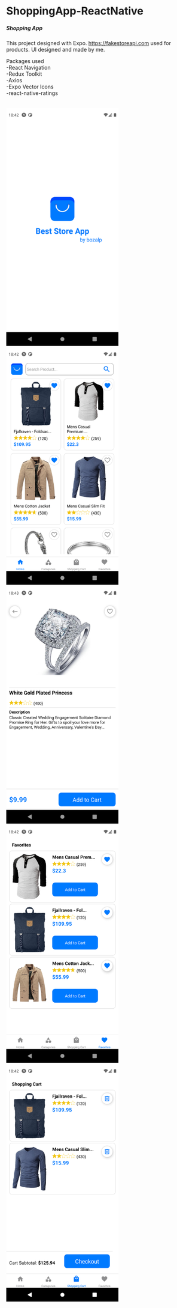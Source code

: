 # ShoppingApp-ReactNative
<h5>Shopping App</h5>

This project designed with Expo. https://fakestoreapi.com used for products. UI designed and made by me.

Packages used<br>
-React Navigation<br>
-Redux Toolkit<br>
-Axios<br>
-Expo Vector Icons<br>
-react-native-ratings<br>
<br>
<div>
<img src="https://github.com/bozalp/StoreApp-ReactNative/blob/main/src/Images/0.png" width="300" />
<img src="https://github.com/bozalp/StoreApp-ReactNative/blob/main/src/Images/1.png" width="300" />
<img src="https://github.com/bozalp/StoreApp-ReactNative/blob/main/src/Images/2.png" width="300" />
<img src="https://github.com/bozalp/StoreApp-ReactNative/blob/main/src/Images/3.png" width="300" />
<img src="https://github.com/bozalp/StoreApp-ReactNative/blob/main/src/Images/4.png" width="300" />
</div>
